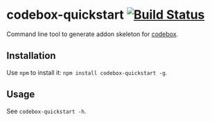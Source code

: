 codebox-quickstart [![Build Status](https://travis-ci.org/YuukanOO/codebox-quickstart.png)](https://travis-ci.org/YuukanOO/codebox-quickstart)
=====================

Command line tool to generate addon skeleton for [codebox](https://github.com/FriendCode/codebox).

Installation
--------------------

Use `npm` to install it: `npm install codebox-quickstart -g`.

Usage
--------------------

See `codebox-quickstart -h`.